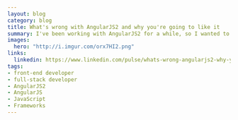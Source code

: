 ```yaml
---
layout: blog
category: blog
title: What's wrong with AngularJS2 and why you're going to like it
summary: I've been working with AngularJS2 for a while, so I wanted to give some thoughts to those who are thinking or planning to update or upgrade their apps to this new version. I'll discuss what's new, what's very different, what works and what is going to be a challenge.
images:
  hero: "http://i.imgur.com/orx7HI2.png"
links:
  linkedin: https://www.linkedin.com/pulse/whats-wrong-angularjs2-why-youre-still-going-like-ray-villalobos
tags:
- front-end developer
- full-stack developer
- AngularJS2
- AngularJS
- JavaScript
- Frameworks
---
```

